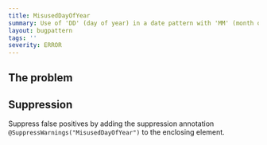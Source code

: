 ```yaml
---
title: MisusedDayOfYear
summary: Use of 'DD' (day of year) in a date pattern with 'MM' (month of year) is not likely to be intentional, as it would lead to dates like 'March 73rd'.
layout: bugpattern
tags: ''
severity: ERROR
---
```


<!--
*** AUTO-GENERATED, DO NOT MODIFY ***
To make changes, edit the @BugPattern annotation or the explanation in docs/bugpattern.
-->


## The problem


## Suppression
Suppress false positives by adding the suppression annotation `@SuppressWarnings("MisusedDayOfYear")` to the enclosing element.

